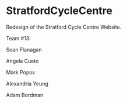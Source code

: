 # StratfordCycleCentre

Redesign of the Stratford Cycle Centre Website.


Team #13:

Sean Flanagan

Angela Cueto

Mark Popov

Alexandria Yeung

Adam Bordman
